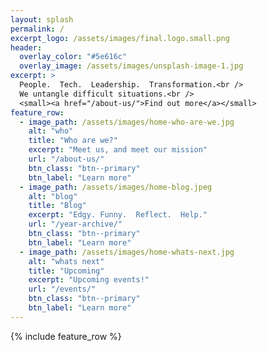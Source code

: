 ```yaml
---
layout: splash
permalink: /
excerpt_logo: /assets/images/final.logo.small.png
header:
  overlay_color: "#5e616c"
  overlay_image: /assets/images/unsplash-image-1.jpg
excerpt: >
  People.  Tech.  Leadership.  Transformation.<br />
  We untangle difficult situations.<br />
  <small><a href="/about-us/">Find out more</a></small>
feature_row:
  - image_path: /assets/images/home-who-are-we.jpg
    alt: "who"
    title: "Who are we?"
    excerpt: "Meet us, and meet our mission"
    url: "/about-us/"
    btn_class: "btn--primary"
    btn_label: "Learn more"
  - image_path: /assets/images/home-blog.jpeg
    alt: "blog"
    title: "Blog"
    excerpt: "Edgy. Funny.  Reflect.  Help."
    url: "/year-archive/"
    btn_class: "btn--primary"
    btn_label: "Learn more"
  - image_path: /assets/images/home-whats-next.jpg
    alt: "whats next"
    title: "Upcoming"
    excerpt: "Upcoming events!"
    url: "/events/"
    btn_class: "btn--primary"
    btn_label: "Learn more"      
---
```


{% include feature_row %}
